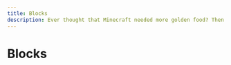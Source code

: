 ```yaml
---
title: Blocks
description: Ever thought that Minecraft needed more golden food? Then this is your mod! This mod adds more than 5+ gold foods. Use it to replenish those health and hunger points and have some good buffs.
---
```


# Blocks
